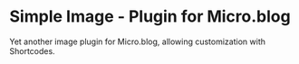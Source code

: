 # Simple Image - Plugin for Micro.blog
Yet another image plugin for Micro.blog, allowing customization with Shortcodes.